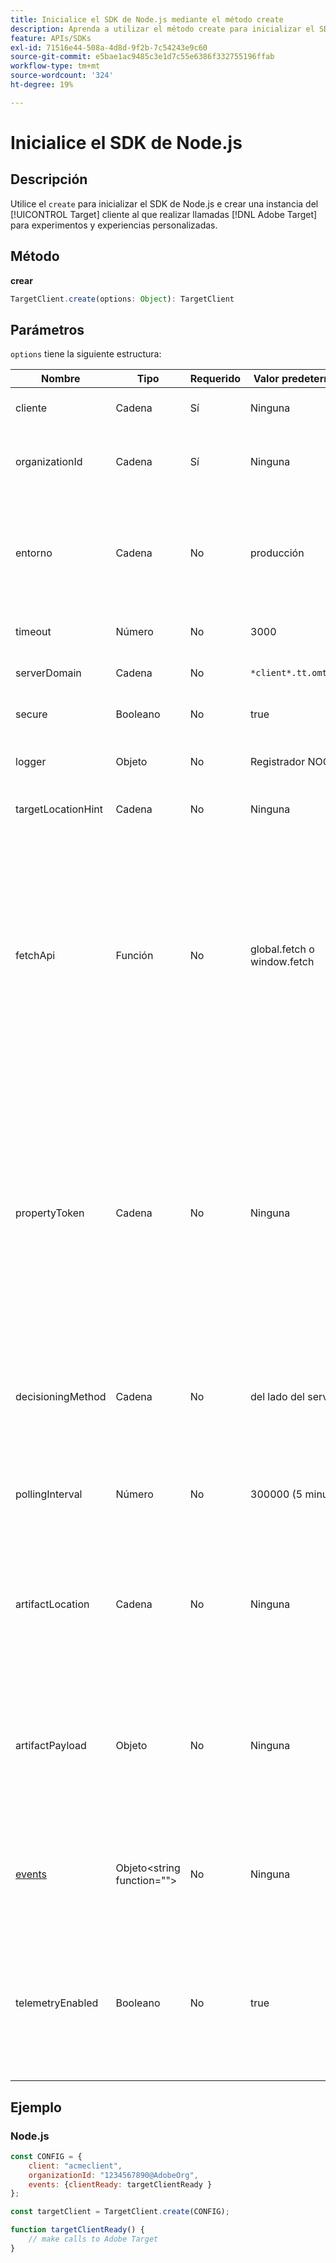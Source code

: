 ```yaml
---
title: Inicialice el SDK de Node.js mediante el método create
description: Aprenda a utilizar el método create para inicializar el SDK de Node.js e instanciar el [!DNL Target] cliente al que realizar llamadas [!DNL Adobe Target] para experimentos y experiencias personalizadas.
feature: APIs/SDKs
exl-id: 71516e44-508a-4d8d-9f2b-7c54243e9c60
source-git-commit: e5bae1ac9485c3e1d7c55e6386f332755196ffab
workflow-type: tm+mt
source-wordcount: '324'
ht-degree: 19%

---
```


# Inicialice el SDK de Node.js

## Descripción

Utilice el `create` para inicializar el SDK de Node.js e crear una instancia del [!UICONTROL Target] cliente al que realizar llamadas [!DNL Adobe Target] para experimentos y experiencias personalizadas.

## Método

**crear**

```js {line-numbers="true"}
TargetClient.create(options: Object): TargetClient
```

## Parámetros

`options` tiene la siguiente estructura:

| Nombre | Tipo | Requerido | Valor predeterminado | Descripción |
| --- | --- | --- | --- | --- |
| cliente | Cadena | Sí | Ninguna | [!UICONTROL ID de cliente de Adobe Target] |
| organizationId | Cadena | Sí | Ninguna | [!UICONTROL ID de organización de Experience Cloud] |
| entorno | Cadena | No | producción | Nombre del entorno de destino. En el [!DNL Target] IU, [!UICONTROL Administration] > [!UICONTROL Entornos]. |
| timeout | Número | No | 3000 | Tiempo de espera en milisegundos |
| serverDomain | Cadena | No | `*client*.tt.omtrdc.net` | Anula el nombre de host predeterminado |
| secure | Booleano | No | true | No configurado para aplicar el esquema HTTP |
| logger | Objeto | No | Registrador NOOP | Reemplaza el registrador de NOOP predeterminado |
| targetLocationHint | Cadena | No | Ninguna | Sugerencia de ubicación de destino |
| fetchApi | Función | No | global.fetch o window.fetch | [buscar](https://fetch.spec.whatwg.org/) lo utiliza el SDK para solicitudes http. De forma predeterminada, se utiliza la recuperación de nodos o la implementación de recuperación en el explorador. Sin embargo, se puede proporcionar una implementación alternativa utilizando `fetchApi` |
| propertyToken | Cadena | No | Ninguna | **Token de propiedad de destino**. Si se especifica aquí, todas `getOffers` las llamadas utilizarán este valor. **Para la toma de decisiones en el dispositivo**, el SDK solo descargará el artefacto que contiene las actividades calificadas para el token de propiedad establecido en `propertyToken` |
| decisioningMethod | Cadena | No | del lado del servidor | Determina qué método de toma de decisiones utilizar ([en el dispositivo](/help/dev/implement/server-side/sdk-guides/on-device-decisioning/overview.md), del lado del servidor, híbrido) |
| pollingInterval | Número | No | 300000 (5 minutos) | Intervalo de sondeo para [artefacto de regla de decisión en el dispositivo](/help/dev/implement/server-side/sdk-guides/on-device-decisioning/rule-artifact-overview.md) (en milisegundos) |
| artifactLocation | Cadena | No | Ninguna | Una URL completa para el [artefacto de regla de decisión en el dispositivo](/help/dev/implement/server-side/sdk-guides/on-device-decisioning/rule-artifact-overview.md). Anula la ubicación determinada internamente. |
| artifactPayload | Objeto | No | Ninguna | La carga útil JSON del [artefacto de regla de decisión en el dispositivo](/help/dev/implement/server-side/sdk-guides/on-device-decisioning/rule-artifact-overview.md). Si se especifica, se utiliza en lugar de solicitar una desde una dirección URL. |
| [events](sdk-events.md) | Objeto&lt;string function=&quot;&quot;> | No | Ninguna | Un objeto opcional con claves de nombre de evento y valores de función de llamada de retorno |
| telemetryEnabled | Booleano | No | true | Cuando se habilita, Adobe recopila datos sobre el uso de las características del SDK y la telemetría de rendimiento. Los datos personales no se recopilan. |

## Ejemplo

### Node.js

```js {line-numbers="true"}
const CONFIG = {
    client: "acmeclient",
    organizationId: "1234567890@AdobeOrg",
    events: {clientReady: targetClientReady }
};

const targetClient = TargetClient.create(CONFIG);

function targetClientReady() {
    // make calls to Adobe Target
}
```
